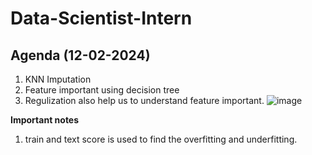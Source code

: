 # Data-Scientist-Intern

## Agenda (12-02-2024)
1. KNN Imputation
2. Feature important using decision tree
3. Regulization also help us to understand feature important.
![image](https://github.com/VishalDeoPrasad/Data-Scientist-Intern/assets/44454324/80b36b6f-86b3-4a9b-95a1-48aabf395a72)

__Important notes__
 1. train and text score is used to find the overfitting and underfitting.
 
